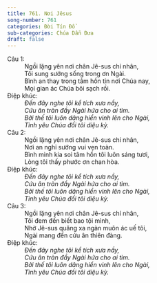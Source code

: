 ```yaml
---
title: 761. Nơi Jêsus
song-number: 761
categories: Đời Tín Đồ
sub-categories: Chúa Dẫn Đưa
draft: false
---
```

<dl><dt>Câu 1:</dt><dd data-verse="1">Ngồi lặng yên nơi chân Jê-sus chí nhân, <br/>Tôi sung sướng sống trong ơn Ngài. <br/>Bình an thay trong tâm hồn tin nơi Chúa nay, <br/>Mọi gian ác Chúa bôi sạch rồi. </dd><dt>Điệp khúc:</dt><dd data-chorus="1"><em>Đến đây nghe tôi kể tích xưa nầy, <br/>Cứu ân tràn đầy Ngài hứa cho ai tìm. <br/>Bởi thế tôi luôn dâng hiển vinh lên cho Ngài, <br/>Tình yêu Chúa đối tôi diệu kỳ. </em></dd><dt>Câu 2:</dt><dd data-verse="2">Ngồi lặng yên nơi chân Jê-sus chí nhân, <br/>Nơi an nghỉ sướng vui vẹn toàn. <br/>Bình minh kia soi tâm hồn tôi luôn sáng tươi, <br/>Lòng tôi thấy phước ơn chan hòa. </dd><dt>Điệp khúc:</dt><dd data-chorus="1"><em>Đến đây nghe tôi kể tích xưa nầy, <br/>Cứu ân tràn đầy Ngài hứa cho ai tìm. <br/>Bởi thế tôi luôn dâng hiển vinh lên cho Ngài, <br/>Tình yêu Chúa đối tôi diệu kỳ. </em></dd><dt>Câu 3:</dt><dd data-verse="3">Ngồi lặng yên nơi chân Jê-sus chí nhân, <br/>Tôi đem đến biết bao tội mình, <br/>Nhờ Jê-sus quăng xa ngàn muôn ác uế tôi, <br/>Ngài mang đến cứu ân thiên đàng. </dd><dt>Điệp khúc:</dt><dd data-chorus="1"><em>Đến đây nghe tôi kể tích xưa nầy, <br/>Cứu ân tràn đầy Ngài hứa cho ai tìm. <br/>Bởi thế tôi luôn dâng hiển vinh lên cho Ngài, <br/>Tình yêu Chúa đối tôi diệu kỳ. </em></dd></dl>